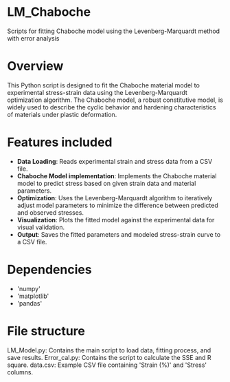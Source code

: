 # LM_Chaboche
Scripts for fitting Chaboche model using the Levenberg-Marquardt method with error analysis

# Overview

This Python script is designed to fit the Chaboche material model to experimental stress-strain data using the Levenberg-Marquardt optimization algorithm. The Chaboche model, a robust constitutive model, is widely used to describe the cyclic behavior and hardening characteristics of materials under plastic deformation.

# Features included
* **Data Loading**: Reads experimental strain and stress data from a CSV file.
* **Chaboche Model implementation**: Implements the Chaboche material model to predict stress based on given strain data and material parameters.
* **Optimization**: Uses the Levenberg-Marquardt algorithm to iteratively adjust model parameters to minimize the difference between predicted and observed stresses.
* **Visualization**: Plots the fitted model against the experimental data for visual validation.
* **Output**: Saves the fitted parameters and modeled stress-strain curve to a CSV file.

# Dependencies
* 'numpy'
* 'matplotlib'
* 'pandas'

# File structure
LM_Model.py: Contains the main script to load data, fitting process, and save results.
Error_cal.py: Contains the script to calculate the SSE and R square.
data.csv: Example CSV file containing 'Strain (%)' and 'Stress' columns.
